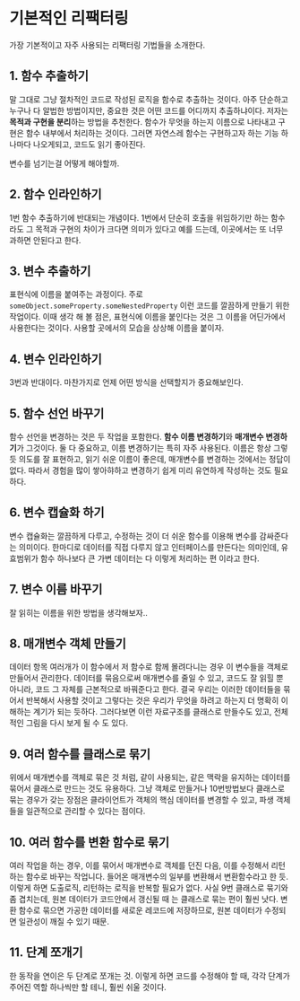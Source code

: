 # 기본적인 리팩터링

가장 기본적이고 자주 사용되는 리팩터링 기법들을 소개한다.

## 1. 함수 추출하기

말 그대로 그냥 절차적인 코드로 작성된 로직을 함수로 추출하는 것이다. 아주 단순하고 누구나 다 알법한 방법이지만, 중요한 것은 어떤 코드를 어디까지 추출하냐이다. 저자는 **목적과 구현을 분리**하는 방법을 추천한다. 함수가 무엇을 하는지 이름으로 나타내고 구현은 함수 내부에서 처리하는 것이다. 그러면 자연스레 함수는 구현하고자 하는 기능 하나마다 나오게되고, 코드도 읽기 좋아진다.

변수를 넘기는걸 어떻게 해야할까.

## 2. 함수 인라인하기

1번 함수 추출하기에 반대되는 개념이다. 1번에서 단순히 호출을 위임하기만 하는 함수라도 그 목적과 구현의 차이가 크다면 의미가 있다고 예를 드는데, 이곳에서는 또 너무 과하면 안된다고 한다.

## 3. 변수 추출하기

표현식에 이름을 붙여주는 과정이다. 주로 `someObject.someProperty.someNestedProperty` 이런 코드를 깔끔하게 만들기 위한 작업이다. 이때 생각 해 볼 점은, 표현식에 이름을 붙인다는 것은 그 이름을 어딘가에서 사용한다는 것이다. 사용할 곳에서의 모습을 상상해 이름을 붙이자.

## 4. 변수 인라인하기

3번과 반대이다. 마찬가지로 언제 어떤 방식을 선택할지가 중요해보인다.

## 5. 함수 선언 바꾸기

함수 선언을 변경하는 것은 두 작업을 포함한다. **함수 이름 변경하기**와 **매개변수 변경하기**가 그것이다. 둘 다 중요하고, 이름 변경하기는 특히 자주 사용된다. 이름은 항상 그렇듯 의도를 잘 표현하고, 읽기 쉬운 이름이 좋은데, 매개변수를 변경하는 것에서는 정답이 없다. 따라서 경험을 많이 쌓아햐하고 변경하기 쉽게 미리 유연하게 작성하는 것도 필요하다.

## 6. 변수 캡슐화 하기

변수 캡슐화는 깔끔하게 다루고, 수정하는 것이 더 쉬운 함수를 이용해 변수를 감싸준다는 의미이다. 한마디로 데이터를 직접 다루지 않고 인터페이스를 만든다는 의미인데, 유효범위가 함수 하나보다 큰 가변 데이터는 다 이렇게 처리하는 편 이라고 한다.

## 7. 변수 이름 바꾸기

잘 읽히는 이름을 위한 방법을 생각해보자..

## 8. 매개변수 객체 만들기

데이터 항목 여러개가 이 함수에서 저 함수로 함께 몰려다니는 경우 이 변수들을 객체로 만들어서 관리한다. 데이터를 묶음으로써 매개변수를 줄일 수 있고, 코드도 잘 읽힐 뿐 아니라, 코드 그 자체를 근본적으로 바꿔준다고 한다. 결국 우리는 이러한 데이터들을 묶어서 반복해서 사용할 것이고 그렇다는 것은 우리가 무엇을 하려고 하는지 더 명확히 이해하는 계기가 되는 듯하다. 그러다보면 이런 자료구조를 클래스로 만들수도 있고, 전체적인 그림을 다시 보게 될 수 도 있다.

## 9. 여러 함수를 클래스로 묶기

위에서 매개변수를 객체로 묶은 것 처럼, 같이 사용되는, 같은 맥락을 유지하는 데이터를 묶어서 클래스로 만드는 것도 유용하다. 그냥 객체로 만들거나 10번방법보다 클래스로 묶는 경우가 갖는 장점은 클라이언트가 객체의 핵심 데이터를 변경할 수 있고, 파생 객체들을 일관적으로 관리할 수 있다는 점이다.

## 10. 여러 함수를 변환 함수로 묶기

여러 작업을 하는 경우, 이를 묶어서 매개변수로 객체를 던진 다음, 이를 수정해서 리턴하는 함수로 바꾸는 작업니다. 들어온 매개변수의 일부를 변환해서 변환함수라고 한 듯. 이렇게 하면 도출로직, 리턴하는 로직을 반복할 필요가 없다. 사실 9번 클래스로 묶기와 좀 겹치는데, 원본 데이터가 코드안에서 갱신될 때 는 클래스로 묶는 편이 훨씬 낫다. 변환 함수로 묶으면 가공한 데이터를 새로운 레코드에 저장하므로, 원본 데이터가 수정되면 일관성이 깨질 수 있기 때문.

## 11. 단계 쪼개기

한 동작을 연이은 두 단계로 쪼개는 것. 이렇게 하면 코드를 수정해야 할 때, 각각 단계가 주어진 역할 하나씩만 할 테니, 훨씬 쉬울 것이다.
